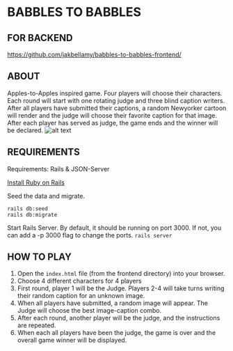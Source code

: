 # BABBLES TO BABBLES

## FOR BACKEND

<https://github.com/jakbellamy/babbles-to-babbles-frontend/>

## ABOUT

Apples-to-Apples inspired game.
Four players will choose their characters. Each round will start with one rotating judge and three blind caption writers. After all players have submitted their captions, a random Newyorker cartoon will render and the judge will choose their favorite caption for that image. After each player has served as judge, the game ends and the winner will be declared.
![alt text](https://imgc.artprintimages.com/img/print/two-cave-people-ask-whether-a-cave-drawing-needs-a-caption-title-it-beg-new-yorker-cartoon_u-l-pysh070.jpg?h=900&w=900)

## REQUIREMENTS

Requirements: Rails & JSON-Server

[Install Ruby on Rails](https://guides.rubyonrails.org/v5.0/getting_started.html#installing-rails)

Seed the data and migrate.
```
rails db:seed
rails db:migrate
```

Start Rails Server. By default, it should be running on port 3000. If not, you can add a -p 3000 flag to change the ports. 
```rails server```



## HOW TO PLAY

1. Open the ```index.html``` file (from the frontend directory) into your browser. 
2. Choose 4 different characters for 4 players 
3. First round, player 1 will be the Judge. Players 2-4 will take turns writing their random caption for an unknown image.
4. When all players have submitted, a random image will appear. The Judge will choose the best image-caption combo.
5. After each round, another player will be the judge, and the instructions are repeated.
6. When each all players have been the judge, the game is over and the overall game winner will be displayed.
